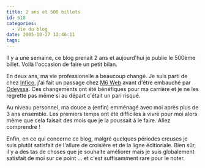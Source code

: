 ```yaml
---
title: 2 ans et 500 billets
id: 518
categories:
  - Vie du blog
date: 2005-10-27 12:46:11
tags:
---
```


Il y a une semaine, ce blog prenait 2 ans et aujourd'hui je publie le 500ème billet. Voilà l'occasion de faire un petit bilan.

En deux ans, ma vie professionelle a beaucoup changé. Je suis parti de chez [Infico](http://www.infico.fr/), j'ai fait un passage chez [M6 Web](http://www.m6.fr/) avant d'être embauché par [Odeyssa](http://www.odeyssa.com/). Ces changements ont été bénéfiques pour ma carrière et je ne les regrette pas même si au départ c'était un pari risqué.

Au niveau personnel, ma douce a (enfin) emménagé avec moi après plus de 3 ans ensemble. Les premiers temps ont été difficiles à vivre pour moi alors même que cela faisait des mois que je la poussait à le faire. Allez comprendre&nbsp;!

Enfin, en ce qui concerne ce blog, malgré quelques périodes creuses je suis plutôt satisfait de l'allure de croisière et de la ligne éditioriale. Bien sûr, il y a des tas de choses que je souhaite améliorer mais je suis globalement satisfait de moi sur ce point … et c'est suffisamment rare pour le noter.